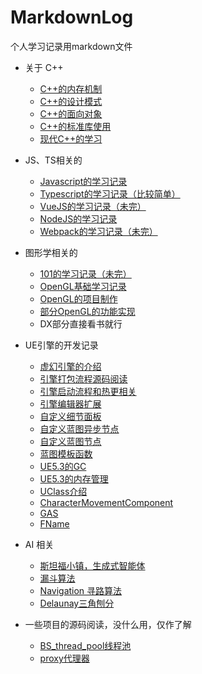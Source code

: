 # MarkdownLog

个人学习记录用markdown文件


- 关于 C++
  - [C++的内存机制](./cpp/内存机制.md)
  - [C++的设计模式](./cpp/设计模式.md)
  - [C++的面向对象](./cpp/面向对象.md)
  - [C++的标准库使用](./cpp/STL标准库.md)
  - [现代C++的学习](./cpp/现代C++/现代C++.md)

- JS、TS相关的
  - [Javascript的学习记录](./前端/JaveScript.md)
  - [Typescript的学习记录（比较简单）](./前端/Typescript.md)
  - [VueJS的学习记录（未完）](./前端/Vuejs.md)
  - [NodeJS的学习记录](./前端/NodeJS/README.md)
  - [Webpack的学习记录（未完）](./前端/Webpack/README.md)

- 图形学相关的
  - [101的学习记录（未完）](./图形学/Games101/图形学.md)
  - [OpenGL基础学习记录](./图形学/OpenGL学习/README.md)
  - [OpenGL的项目制作](./图形学/OpenGL学习/OpenGLDemo.md)
  - [部分OpenGL的功能实现](./图形学/OpenGL部分功能实现/README.md)
  - DX部分直接看书就行

- UE引擎的开发记录
  - [虚幻引擎的介绍](./UE5/虚幻介绍/虚幻.md)
  - [引擎打包流程源码阅读](./UE5/StudyPackage/README.md)
  - [引擎启动流程和热更相关](./UE5/热更/README.md)
  - [引擎编辑器扩展](./UE5/引擎开发记录/编辑器扩展.md)
  - [自定义细节面板](./UE5/引擎开发记录/自定义细节面板.md)
  - [自定义蓝图异步节点](./UE5/引擎开发记录/自定义蓝图异步节点.md)
  - [自定义蓝图节点](./UE5/引擎开发记录/自定义蓝图节点.md)
  - [蓝图模板函数](./UE5/引擎开发记录/蓝图模板函数.md)
  - [UE5.3的GC](./UE5/内存/GC/README.md)
  - [UE5.3的内存管理](./UE5/内存/Malloc/README.md)
  - [UClass介绍](./UE5/UClass/README.md)
  - [CharacterMovementComponent](./UE5/Movement/README.md)
  - [GAS](./UE5/GAS/README.md)
  - [FName](./UE5/FName/README.md)

- AI 相关
  - [斯坦福小镇，生成式智能体](./AI/GenerativeAgents/README.md)
  - [漏斗算法](./AI/漏斗算法/README.md)
  - [Navigation 寻路算法](./AI/Navigation/README.md)
  - [Delaunay三角刨分](./AI/Delaunay三角刨分/README.md)

- 一些项目的源码阅读，没什么用，仅作了解
  - [BS_thread_pool线程池](./源码解读/BS_thread_pool/README.md)
  - [proxy代理器](./源码解读/proxy/README.md)

